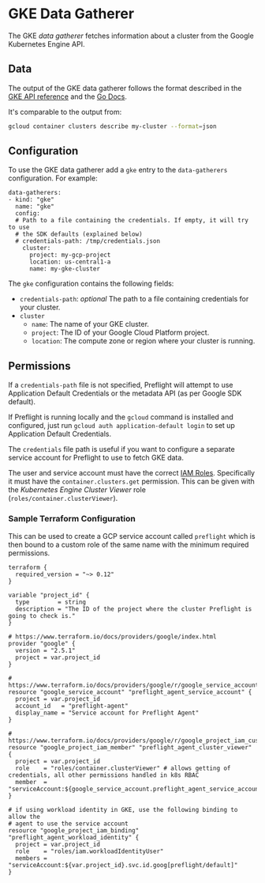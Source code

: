# GKE Data Gatherer

The GKE *data gatherer* fetches information about a cluster from the Google
Kubernetes Engine API.

## Data

The output of the GKE data gatherer follows the format described in the
[GKE API reference](https://cloud.google.com/kubernetes-engine/docs/reference/rest/v1beta1/projects.locations.clusters#Cluster)
and the [Go Docs](https://godoc.org/google.golang.org/api/container/v1#Cluster).

It's comparable to the output from:

```bash
gcloud container clusters describe my-cluster --format=json
```

## Configuration

To use the GKE data gatherer add a `gke` entry to the `data-gatherers`
configuration. For example:

```
data-gatherers:
- kind: "gke"
  name: "gke"
  config:
  # Path to a file containing the credentials. If empty, it will try to use
  # the SDK defaults (explained below)
  # credentials-path: /tmp/credentials.json
    cluster:
      project: my-gcp-project
      location: us-central1-a
      name: my-gke-cluster
```

The `gke` configuration contains the following fields:

- `credentials-path`: *optional* The path to a file containing credentials for
  your cluster.
- `cluster`
  - `name`: The name of your GKE cluster.
  - `project`: The ID of your Google Cloud Platform project.
  - `location`: The compute zone or region where your cluster is running.

## Permissions

If a `credentials-path` file is not specified, Preflight will attempt to use
Application Default Credentials or the metadata API (as per Google SDK default).

If Preflight is running locally and the `gcloud` command is installed and
configured, just run `gcloud auth application-default login` to set up
Application Default Credentials.

The `credentials` file path is useful if you want to configure a separate
service account for Preflight to use to fetch GKE data.

The user and service account must have the correct [IAM
Roles](https://cloud.google.com/kubernetes-engine/docs/how-to/iam).
Specifically it must have the `container.clusters.get` permission. This can be
given with the _Kubernetes Engine Cluster Viewer_ role
(`roles/container.clusterViewer`).

### Sample Terraform Configuration

This can be used to create a GCP service account called `preflight` which is
then bound to a custom role of the same name with the minimum required
permissions.


```hcl
terraform {
  required_version = "~> 0.12"
}

variable "project_id" {
  type        = string
  description = "The ID of the project where the cluster Preflight is going to check is."
}

# https://www.terraform.io/docs/providers/google/index.html
provider "google" {
  version = "2.5.1"
  project = var.project_id
}

# https://www.terraform.io/docs/providers/google/r/google_service_account.html
resource "google_service_account" "preflight_agent_service_account" {
  project = var.project_id
  account_id   = "preflight-agent"
  display_name = "Service account for Preflight Agent"
}

# https://www.terraform.io/docs/providers/google/r/google_project_iam_custom_role.html
resource "google_project_iam_member" "preflight_agent_cluster_viewer" {
  project = var.project_id
  role    = "roles/container.clusterViewer" # allows getting of credentials, all other permissions handled in k8s RBAC
  member  = "serviceAccount:${google_service_account.preflight_agent_service_account.email}"
}

# if using workload identity in GKE, use the following binding to allow the
# agent to use the service account
resource "google_project_iam_binding" "preflight_agent_workload_identity" {
  project = var.project_id
  role    = "roles/iam.workloadIdentityUser"
  members = "serviceAccount:${var.project_id}.svc.id.goog[preflight/default]"
}
```
